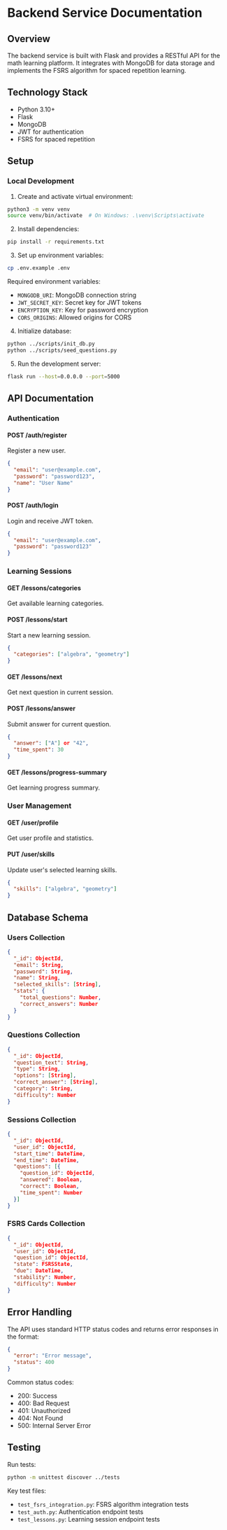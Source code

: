 # Backend Service Documentation

## Overview
The backend service is built with Flask and provides a RESTful API for the math learning platform. It integrates with MongoDB for data storage and implements the FSRS algorithm for spaced repetition learning.

## Technology Stack
- Python 3.10+
- Flask
- MongoDB
- JWT for authentication
- FSRS for spaced repetition

## Setup

### Local Development
1. Create and activate virtual environment:
```bash
python3 -m venv venv
source venv/bin/activate  # On Windows: .\venv\Scripts\activate
```

2. Install dependencies:
```bash
pip install -r requirements.txt
```

3. Set up environment variables:
```bash
cp .env.example .env
```

Required environment variables:
- `MONGODB_URI`: MongoDB connection string
- `JWT_SECRET_KEY`: Secret key for JWT tokens
- `ENCRYPTION_KEY`: Key for password encryption
- `CORS_ORIGINS`: Allowed origins for CORS

4. Initialize database:
```bash
python ../scripts/init_db.py
python ../scripts/seed_questions.py
```

5. Run the development server:
```bash
flask run --host=0.0.0.0 --port=5000
```

## API Documentation

### Authentication

#### POST /auth/register
Register a new user.
```json
{
  "email": "user@example.com",
  "password": "password123",
  "name": "User Name"
}
```

#### POST /auth/login
Login and receive JWT token.
```json
{
  "email": "user@example.com",
  "password": "password123"
}
```

### Learning Sessions

#### GET /lessons/categories
Get available learning categories.

#### POST /lessons/start
Start a new learning session.
```json
{
  "categories": ["algebra", "geometry"]
}
```

#### GET /lessons/next
Get next question in current session.

#### POST /lessons/answer
Submit answer for current question.
```json
{
  "answer": ["A"] or "42",
  "time_spent": 30
}
```

#### GET /lessons/progress-summary
Get learning progress summary.

### User Management

#### GET /user/profile
Get user profile and statistics.

#### PUT /user/skills
Update user's selected learning skills.
```json
{
  "skills": ["algebra", "geometry"]
}
```

## Database Schema

### Users Collection
```json
{
  "_id": ObjectId,
  "email": String,
  "password": String,
  "name": String,
  "selected_skills": [String],
  "stats": {
    "total_questions": Number,
    "correct_answers": Number
  }
}
```

### Questions Collection
```json
{
  "_id": ObjectId,
  "question_text": String,
  "type": String,
  "options": [String],
  "correct_answer": [String],
  "category": String,
  "difficulty": Number
}
```

### Sessions Collection
```json
{
  "_id": ObjectId,
  "user_id": ObjectId,
  "start_time": DateTime,
  "end_time": DateTime,
  "questions": [{
    "question_id": ObjectId,
    "answered": Boolean,
    "correct": Boolean,
    "time_spent": Number
  }]
}
```

### FSRS Cards Collection
```json
{
  "_id": ObjectId,
  "user_id": ObjectId,
  "question_id": ObjectId,
  "state": FSRSState,
  "due": DateTime,
  "stability": Number,
  "difficulty": Number
}
```

## Error Handling
The API uses standard HTTP status codes and returns error responses in the format:
```json
{
  "error": "Error message",
  "status": 400
}
```

Common status codes:
- 200: Success
- 400: Bad Request
- 401: Unauthorized
- 404: Not Found
- 500: Internal Server Error

## Testing

Run tests:
```bash
python -m unittest discover ../tests
```

Key test files:
- `test_fsrs_integration.py`: FSRS algorithm integration tests
- `test_auth.py`: Authentication endpoint tests
- `test_lessons.py`: Learning session endpoint tests
